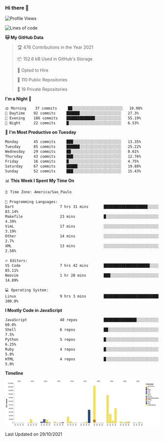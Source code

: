 ### Hi there 👋

<!--START_SECTION:waka-->
![Profile Views](http://img.shields.io/badge/Profile%20Views-17-blue)

![Lines of code](https://img.shields.io/badge/From%20Hello%20World%20I%27ve%20Written-366673%20lines%20of%20code-blue)

**🐱 My GitHub Data** 

> 🏆 476 Contributions in the Year 2021
 > 
> 📦 152.6 kB Used in GitHub's Storage 
 > 
> 💼 Opted to Hire
 > 
> 📜 110 Public Repositories 
 > 
> 🔑 19 Private Repositories  
 > 
**I'm a Night 🦉** 

```text
🌞 Morning    37 commits     ██░░░░░░░░░░░░░░░░░░░░░░░   10.98% 
🌆 Daytime    92 commits     ██████░░░░░░░░░░░░░░░░░░░   27.3% 
🌃 Evening    186 commits    █████████████░░░░░░░░░░░░   55.19% 
🌙 Night      22 commits     █░░░░░░░░░░░░░░░░░░░░░░░░   6.53%

```
📅 **I'm Most Productive on Tuesday** 

```text
Monday       45 commits     ███░░░░░░░░░░░░░░░░░░░░░░   13.35% 
Tuesday      85 commits     ██████░░░░░░░░░░░░░░░░░░░   25.22% 
Wednesday    29 commits     ██░░░░░░░░░░░░░░░░░░░░░░░   8.61% 
Thursday     43 commits     ███░░░░░░░░░░░░░░░░░░░░░░   12.76% 
Friday       16 commits     █░░░░░░░░░░░░░░░░░░░░░░░░   4.75% 
Saturday     67 commits     █████░░░░░░░░░░░░░░░░░░░░   19.88% 
Sunday       52 commits     ███░░░░░░░░░░░░░░░░░░░░░░   15.43%

```


📊 **This Week I Spent My Time On** 

```text
⌚︎ Time Zone: America/Sao_Paulo

💬 Programming Languages: 
Dart                     7 hrs 31 mins       ████████████████████░░░░░   83.14% 
Makefile                 23 mins             █░░░░░░░░░░░░░░░░░░░░░░░░   4.39% 
VimL                     17 mins             ░░░░░░░░░░░░░░░░░░░░░░░░░   3.19% 
Other                    14 mins             ░░░░░░░░░░░░░░░░░░░░░░░░░   2.7% 
XML                      13 mins             ░░░░░░░░░░░░░░░░░░░░░░░░░   2.58%

🔥 Editors: 
VS Code                  7 hrs 42 mins       █████████████████████░░░░   85.11% 
Neovim                   1 hr 20 mins        ███░░░░░░░░░░░░░░░░░░░░░░   14.89%

💻 Operating System: 
Linux                    9 hrs 3 mins        █████████████████████████   100.0%

```

**I Mostly Code in JavaScript** 

```text
JavaScript               48 repos            ███████████████░░░░░░░░░░   60.0% 
Shell                    6 repos             ██░░░░░░░░░░░░░░░░░░░░░░░   7.5% 
Python                   5 repos             █░░░░░░░░░░░░░░░░░░░░░░░░   6.25% 
Ruby                     4 repos             █░░░░░░░░░░░░░░░░░░░░░░░░   5.0% 
HTML                     4 repos             █░░░░░░░░░░░░░░░░░░░░░░░░   5.0%

```


**Timeline**

![Chart not found](https://raw.githubusercontent.com/jampow/jampow/master/charts/bar_graph.png) 


 Last Updated on 29/10/2021
<!--END_SECTION:waka-->
